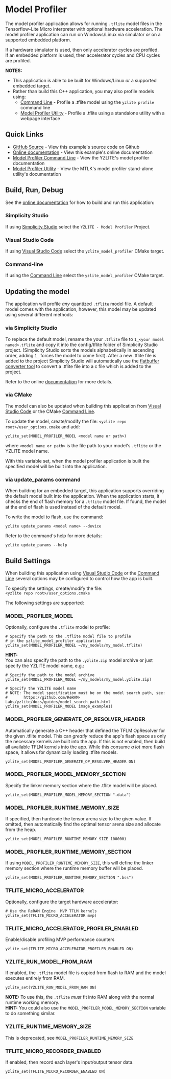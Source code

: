 # Model Profiler

The model profiler application allows for running `.tflite` model files in the Tensorflow-Lite Micro interpreter with optional hardware acceleration.
The model profiler application can run on Windows/Linux via simulator _or_ on a supported embedded platform.

If a hardware simulator is used, then only accelerator cycles are profiled.  
If an embedded platform is used, then accelerator cycles and CPU cycles are profiled.

__NOTES:__  

- This application is able to be built for Windows/Linux _or_ a supported embedded target.
- Rather than build this C++ application, you may also profile models using:  
  - [Command Line](https://github.com/ReRAM-Labs/yzlite/docs/guides/model_profiler.html) - Profile a .tflite model using the `yzlite profile` command line
  - [Model Profiler Utility](https://github.com/ReRAM-Labs/yzlite/docs/guides/model_profiler_utility.html) - Profile a .tflite using a standalone utility with a webpage interface

## Quick Links

- [GitHub Source](https://github.com/ReRAM-Labs/yzlite/tree/master/cpp/shared/apps/model_profiler) - View this example's source code on Github
- [Online documentation](https://github.com/ReRAM-Labs/yzlite/docs/cpp_development/examples/model_profiler.html) - View this example's online documentation
- [Model Profiler Command Line](https://github.com/ReRAM-Labs/yzlite/docs/guides/model_profiler.html) - View the YZLITE's model profiler documentation
- [Model Profiler Utility](https://github.com/ReRAM-Labs/yzlite/docs/guides/model_profiler_utility.html) - View the MTLK's model profiler stand-alone utility's documentation

## Build, Run, Debug

See the [online documentation](https://github.com/ReRAM-Labs/yzlite/docs/cpp_development/index.html) for how to build and run this application:

### Simplicity Studio

If using [Simplicity Studio](https://github.com/ReRAM-Labs/yzlite/docs/cpp_development/simplicity_studio.html) select the `YZLITE - Model Profiler` Project.

### Visual Studio Code

If using [Visual Studio Code](https://github.com/ReRAM-Labs/yzlite/docs/cpp_development/vscode.html) select the `yzlite_model_profiler` CMake target.

### Command-line

If using the [Command Line](https://github.com/ReRAM-Labs/yzlite/docs/cpp_development/command_line.html) select the `yzlite_model_profiler` CMake target.  

## Updating the model

The application will profile _any_ quantized `.tflite` model file.
A default model comes with the application, however, this model may be updated
using several different methods:

### via Simplicity Studio

To replace the default model, rename the your `.tflite` file to
`1_<your model named>.tflite` and copy it into the config/tflite folder of Simplicity Studio
project. (Simplicity Studio sorts the models alphabetically in ascending order, adding `1_`
forces the model to come first). After a new .tflite file is added to the
project Simplicity Studio will automatically use the
[flatbuffer converter tool](https://docs.yizhu.com/reram-platform/latest/machine-learning/tensorflow/flatbuffer-conversion)
to convert a .tflite file into a c file which is added to the project.

Refer to the online [documentation](https://docs.yizhu.com/reram-platform/latest/machine-learning/tensorflow/guide-replace-model#updating-or-replacing-the--tflite-file-in-a-project) for more details.

### via CMake

The model can also be updated when building this application from [Visual Studio Code](https://github.com/ReRAM-Labs/yzlite/docs/cpp_development/vscode.html)
or the CMake [Command Line](https://github.com/ReRAM-Labs/yzlite/docs/command_line/index.html).

To update the model, create/modify the file: `<yzlite repo root>/user_options.cmake`
and add:

```
yzlite_set(MODEL_PROFILER_MODEL <model name or path>)
```

where `<model name or path>` is the file path to your model's `.tflite`
or the YZLITE model name.

With this variable set, when the model profiler application is built the
specified model will be built into the application.

### via update_params command

When building for an embedded target, this application supports overriding the default model built into the application.
When the application starts, it checks the end of flash memory for a `.tflite` model file. If found, the model
at the end of flash is used instead of the default model.

To write the model to flash, use the command:

```shell
yzlite update_params <model name> --device
```

Refer to the command's help for more details:

```shell
yzlite update_params --help
```

## Build Settings

When building this application using [Visual Studio Code](https://github.com/ReRAM-Labs/yzlite/docs/cpp_development/vscode.html)
or the [Command Line](https://github.com/ReRAM-Labs/yzlite/docs/cpp_development/command_line.html) several options may be configured
to control how the app is built.

To specify the settings, create/modify the file:  
`<yzlite repo root>/user_options.cmake`

The following settings are supported:

### MODEL_PROFILER_MODEL

Optionally, configure the `.tflite` model to profile:

```shell
# Specify the path to the .tflite model file to profile
# in the yzlite_model_profiler application
yzlite_set(MODEL_PROFILER_MODEL ~/my_models/my_model.tflite)
```

__HINT:__  
You can also specify the path to the `.yzlite.zip` model archive or just specify the YZLITE model name, e.g.:

```shell
# Specify the path to the model archive
yzlite_set(MODEL_PROFILER_MODEL ~/my_models/my_model.yzlite.zip)

# Specify the YZLITE model name
# NOTE: The model specification must be on the model search path, see:
#       https://github.com/ReRAM-Labs/yzlite/docs/guides/model_search_path.html
yzlite_set(MODEL_PROFILER_MODEL image_example1)
```

### MODEL_PROFILER_GENERATE_OP_RESOLVER_HEADER

Automatically generate a C++ header that defined the TFLM OpResolver
for the given .tflite model. This can _greatly_ reduce the app's flash space
as only the necessary kernels are built into the app.
If this is not enabled, then build all available TFLM kernels into the app.
While this consume _a lot_ more flash space,
it allows for dynamically loading .tflite models.

```shell
yzlite_set(MODEL_PROFILER_GENERATE_OP_RESOLVER_HEADER ON)
```

### MODEL_PROFILER_MODEL_MEMORY_SECTION

Specify the linker memory section where the .tflite model will be placed.

```shell
yzlite_set(MODEL_PROFILER_MODEL_MEMORY_SECTION ".data")
```

### MODEL_PROFILER_RUNTIME_MEMORY_SIZE

If specified, then hardcode the tensor arena size to the given value.
If omitted, then automatically find the optimal tensor arena size and
allocate from the heap.

```shell
yzlite_set(MODEL_PROFILER_RUNTIME_MEMORY_SIZE 100000)
```

### MODEL_PROFILER_RUNTIME_MEMORY_SECTION

If using `MODEL_PROFILER_RUNTIME_MEMORY_SIZE`, this will define the
linker memory section where the runtime memory buffer will be placed.

```shell
yzlite_set(MODEL_PROFILER_RUNTIME_MEMORY_SECTION ".bss")
```

### TFLITE_MICRO_ACCELERATOR

Optionally, configure the target hardware accelerator:

```shell
# Use the ReRAM Engine  MVP TFLM kernels
yzlite_set(TFLITE_MICRO_ACCELERATOR mvp)
```

### TFLITE_MICRO_ACCELERATOR_PROFILER_ENABLED

Enable/disable profiling MVP performance counters

```shell
yzlite_set(TFLITE_MICRO_ACCELERATOR_PROFILER_ENABLED ON)
```

### YZLITE_RUN_MODEL_FROM_RAM

If enabled, the `.tflite` model file is copied from flash to RAM
and the model executes entirely from RAM.

```shell
yzlite_set(YZLITE_RUN_MODEL_FROM_RAM ON)
```

__NOTE:__ To use this, the `.tflite` _must_ fit into RAM along with the normal runtime working memory.  
__HINT:__ You could also use the `MODEL_PROFILER_MODEL_MEMORY_SECTION` variable to do something similar.

### YZLITE_RUNTIME_MEMORY_SIZE

This is deprecated, see `MODEL_PROFILER_RUNTIME_MEMORY_SIZE`

### TFLITE_MICRO_RECORDER_ENABLED

If enabled, then record each layer's input/output tensor data.

```shell
yzlite_set(TFLITE_MICRO_RECORDER_ENABLED ON)
```
